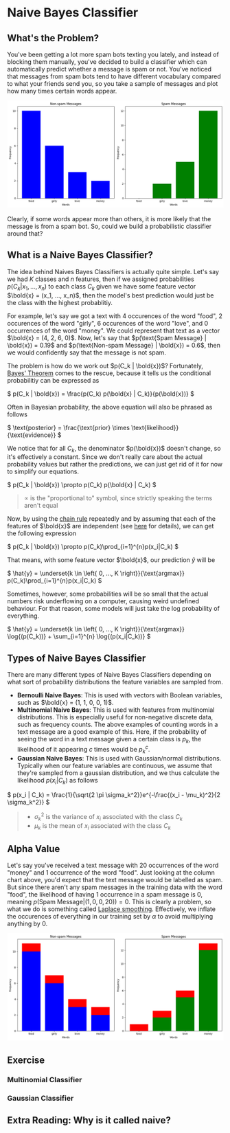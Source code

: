 # Naive Bayes Classifier

## What's the Problem?

You've been getting a lot more spam bots texting you lately, and instead of blocking them manually, you've decided to build a classifier which can automatically predict whether a message is spam or not. You've noticed that messages from spam bots tend to have different vocabulary compared to what your friends send you, so you take a sample of messages and plot how many times certain words appear.

![Word Frequency Column Chart](./imgs/mn_naive_bayes_plot1.png)

Clearly, if some words appear more than others, it is more likely that the message is from a spam bot. So, could we build a probabilistic classifier around that?

## What is a Naive Bayes Classifier?

The idea behind Naives Bayes Classifiers is actually quite simple. Let's say we had $K$ classes and $n$ features, then if we assigned probabilities $p(C_k | x_1, ..., x_n)$ to each class $C_k$ given we have some feature vector $\bold{x} = (x_1, ..., x_n)$, then the model's best prediction would just be the class with the highest probablitiy.

For example, let's say we got a text with 4 occurences of the word "food", 2 occurences of the word "girly", 6 occurences of the word "love", and 0 occurrences of the word "money". We could represent that text as a vector $\bold{x} = (4, 2, 6, 0)$. Now, let's say that $p(\text{Spam Message} | \bold{x}) = 0.19$ and $p(\text{Non-spam Message} | \bold{x}) = 0.6$, then we would confidently say that the message is not spam.

The problem is how do we work out $p(C_k | \bold{x})$? Fortunately, [Bayes' Theorem](https://www.wikiwand.com/en/Bayes'_theorem) comes to the rescue, because it tells us the conditional probabilitiy can be expressed as

$
p(C_k | \bold{x}) = \frac{p(C_k) p(\bold{x} | C_k)}{p(\bold{x})}
$

Often in Bayesian probability, the above equation will also be phrased as follows

$
\text{posterior} = \frac{\text{prior} \times \text{likelihood}}{\text{evidence}}
$

We notice that for all $C_k$, the denominator $p(\bold{x})$ doesn't change, so it's effectively a constant. Since we don't really care about the actual probability values but rather the predictions, we can just get rid of it for now to simplify our equations.

$
p(C_k | \bold{x}) \propto p(C_k) p(\bold{x} | C_k)
$

> $\propto$ is the "proportional to" symbol, since strictly speaking the terms aren't equal

Now, by using the [chain rule](https://www.youtube.com/watch?v=v8Uw1TFl2WQ) repeatedly and by assuming that each of the features of $\bold{x}$ are independent (see [here](https://www.youtube.com/watch?v=dNhdefN36E4) for details), we can get the following expression

$
p(C_k | \bold{x}) \propto p(C_k)\prod_{i=1}^{n}p(x_i|C_k)
$

That means, with some feature vector $\bold{x}$, our prediction $\hat{y}$ will be

$
\hat{y} = \underset{k \in \left\{ 0, ..., K \right\}}{\text{argmax}} p(C_k)\prod_{i=1}^{n}p(x_i|C_k)
$

Sometimes, however, some probabilities will be so small that the actual numbers risk underflowing on a computer, causing weird undefined behaviour. For that reason, some models will just take the log probability of everything.

$
\hat{y} = \underset{k \in \left\{ 0, ..., K \right\}}{\text{argmax}} \log{(p(C_k))} + \sum_{i=1}^{n} \log{(p(x_i|C_k))}
$

## Types of Naive Bayes Classifier

There are many different types of Naive Bayes Classifiers depending on what sort of probability distributions the feature variables are sampled from.

- **Bernoulli Naive Bayes**: This is used with vectors with Boolean variables, such as $\bold{x} = (1, 1, 0, 0, 1)$.
- **Multinomial Naive Bayes**: This is used with features from multinomial distributions. This is especially useful for non-negative discrete data, such as frequency counts. The above examples of counting words in a text message are a good example of this. Here, if the probability of seeing the word in a text message given a certain class is $p_k$, the likelihood of it appearing $c$ times would be $p_k^c$.
- **Gaussian Naive Bayes**: This is used with Gaussian/normal distributions. Typically when our feature variables are continuous, we assume that they're sampled from a gaussian distribution, and we thus calculate the likelihood $p(x_i | C_k)$ as follows

$
p(x_i | C_k) = \frac{1}{\sqrt{2 \pi \sigma_k^2}}e^{-\frac{(x_i - \mu_k)^2}{2 \sigma_k^2}}
$

> - $\sigma_k^2$ is the variance of $x_i$ associated with the class $C_k$
> - $\mu_k$ is the mean of $x_i$ associated with the class $C_k$

## Alpha Value

Let's say you've received a text message with 20 occurrences of the word "money" and 1 occurrence of the word "food". Just looking at the column chart above, you'd expect that the text message would be labelled as spam. But since there aren't any spam messages in the training data with the word "food", the likelihood of having 1 occurrence in a spam message is 0, meaning $p(\text{Spam Message} | (1, 0, 0, 20)) = 0$. This is clearly a problem, so what we do is something called [Laplace smoothing](https://datascience.stackexchange.com/questions/30473/how-does-the-mutlinomial-bayess-alpha-parameter-affects-the-text-classificati). Effectively, we inflate the occurences of everything in our training set by $\alpha$ to avoid multiplying anything by 0.

![Laplace Smoothed Multinomial Naive Bayes](./imgs/mn_naive_bayes_plot2.png)

## Exercise

### Multinomial Classifier

### Gaussian Classifier

## Extra Reading: Why is it called naive?
